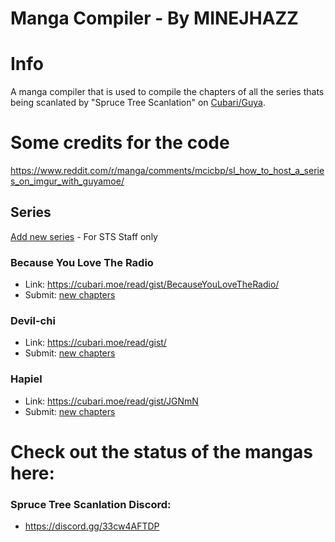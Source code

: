 # Manga Compiler - By MINEJHAZZ

# Info

A manga compiler that is used to compile the chapters of all the series thats being scanlated by "Spruce Tree Scanlation" on [Cubari/Guya](https://github.com/MINEJHAZZ/Cubari-Manga-Compiler-MJ/tree/main#series).

# Some credits for the code
https://www.reddit.com/r/manga/comments/mcicbp/sl_how_to_host_a_series_on_imgur_with_guyamoe/

## Series

[Add new series](https://github.com/MINEJHAZZ/Cubari-Manga-Compiler-MJ) - For STS Staff only


### Because You Love The Radio

* Link: https://cubari.moe/read/gist/BecauseYouLoveTheRadio/
* Submit: [new chapters](https://github.com/MINEJHAZZ/Cubari-Manga-Compiler-MJ)

### Devil-chi

* Link: https://cubari.moe/read/gist/
* Submit: [new chapters](https://github.com/MINEJHAZZ/Cubari-Manga-Compiler-MJ)

### Hapiel

* Link: https://cubari.moe/read/gist/JGNmN 
* Submit: [new chapters](https://github.com/MINEJHAZZ/Cubari-Manga-Compiler-MJ)

# Check out the status of the mangas here:
### Spruce Tree Scanlation Discord:
* https://discord.gg/33cw4AFTDP
